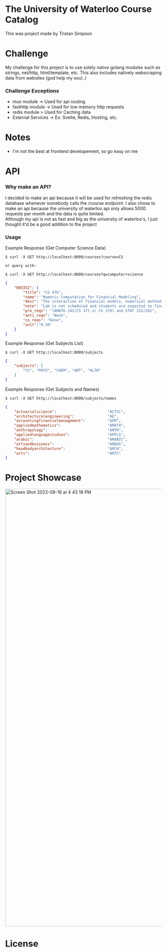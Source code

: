 # The University of Waterloo Course Catalog
This was project made by Tristan Simpson

# Challenge
My challenge for this project is to use solely native golang modules such as
strings, net/http, html/template, etc. This also includes natively webscraping
data from websites (god help my soul..)

<h3> Challenge Exceptions </h3>

- mux module -> Used for api routing
- fasthttp module -> Used for low memory http requests
- redis module > Used for Caching data
- External Services -> Ex: Svelte, Redis, Hosting, etc.

# Notes
- I'm not the best at frontend developement, so go easy on me


# API
<h3>Why make an API?</h3>
I decided to make an api because it will be used for refreshing
the redis database whenever somebody calls the /course endpoint.
I also chose to make an api because the university of waterloo
api only allows 5000 requests per month and the data is quite limited.
<br>
Although my api is not as fast and big as the university of waterloo's,
I just thought it'd be a good addition to the project

<h3>Usage</h3>

Example Response (Get Computer Science Data)
<br>

```
$ curl -X GET http://localhost:8000/courses?course=CS

or query with:

$ curl -X GET http://localhost:8000/courses?q=computer+science
```

```json
{
    "003352": {
        "title": "CS 476",
        "name": "Numeric Computation for Financial Modeling",
        "desc": "The interaction of financial models, numerical methods, and computing environments. Basic  computational aspects of option pricing and hedging. Numerical methods for stochastic differential equations, strong and weak convergence. Generating correlated random numbers. Time-stepping methods. Finite difference methods for the Black-Scholes equation. Discretization, stability, convergence. Methods for portfolio optimization, effect of data errors on portfolio weights. ",
        "note": "Lab is not scheduled and students are expected to find time in open hours to complete their work. Students who receive a good grade in CS 335 may contact the instructor of CS 476 to seek admission without the formal prerequisites. Offered: W]",
        "pre_reqs": "(AMATH 242/CS 371 or CS 370) and STAT 231/241",
        "anti_reqs": "None",
        "co_reqs": "None",
        "unit":"0.50"
    }
}
```

Example Response (Get Subjects List)
<br>

```
$ curl -X GET http://localhost:8000/subjects
```

```json
{
    "subjects": [
        "CS", "PHYS", "CHEM", "ART", "HLTH"
    ]
}
```

Example Response (Get Subjects and Names)
<br>

```
$ curl -X GET http://localhost:8000/subjects/names
```

```json
{
    "actuarialscience":                       "ACTSC",
	"architecturalengineering":               "AE",
	"accountingfinancialmanagement":          "AFM",
	"appliedmathematics":                     "AMATH",
	"anthropology":                           "ANTH",
	"appliedlanguagestudies":                 "APPLS",
	"arabic":                                 "ARABIC",
	"artsandbusiness":                        "ARBUS",
	"headbodyarchitecture":                   "ARCH",
	"arts":                                   "ARTS"
}

```

# Project Showcase
<img width="1408" alt="Screen Shot 2022-08-16 at 4 43 18 PM" src="https://user-images.githubusercontent.com/75189508/184981440-b4a35613-123b-417d-9626-4cc468fb1f17.png">




# License

